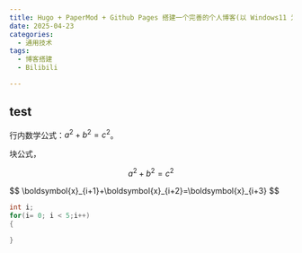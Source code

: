 ```yaml
---
title: Hugo + PaperMod + Github Pages 搭建一个完善的个人博客(以 Windows11 为例)
date: 2025-04-23
categories:
  - 通用技术
tags:
  - 博客搭建
  - Bilibili

---
```


## test

 行内数学公式：$a^2 + b^2 = c^2$。
 
 块公式，
 
 $$
 a^2 + b^2 = c^2
 $$
 
 <div>
$$
\boldsymbol{x}_{i+1}+\boldsymbol{x}_{i+2}=\boldsymbol{x}_{i+3}
$$
</div>

```c
int i;
for(i= 0; i < 5;i++)
{

}
```
